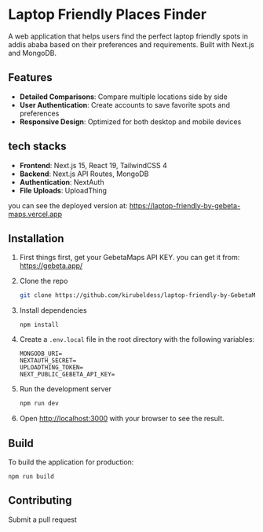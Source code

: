 # Laptop Friendly Places Finder

A web application that helps users find the perfect laptop friendly spots in addis ababa based on their preferences and requirements. Built with Next.js and MongoDB.

## Features
- **Detailed Comparisons**: Compare multiple locations side by side
- **User Authentication**: Create accounts to save favorite spots and preferences
- **Responsive Design**: Optimized for both desktop and mobile devices

## tech stacks

- **Frontend**: Next.js 15, React 19, TailwindCSS 4
- **Backend**: Next.js API Routes, MongoDB
- **Authentication**: NextAuth
- **File Uploads**: UploadThing

you can see the deployed version at: https://laptop-friendly-by-gebeta-maps.vercel.app

## Installation
1. First things first, get your GebetaMaps API KEY. 
    you can get it from: https://gebeta.app/
2. Clone the repo
   ```bash
   git clone https://github.com/kirubeldess/laptop-friendly-by-GebetaMaps
   ```

3. Install dependencies
   ```
   npm install
   ```

4. Create a `.env.local` file in the root directory with the following variables:
   ```
   MONGODB_URI=
   NEXTAUTH_SECRET=
   UPLOADTHING_TOKEN=
   NEXT_PUBLIC_GEBETA_API_KEY=
   ```

5. Run the development server
   ```bash
   npm run dev
   ```

6. Open [http://localhost:3000](http://localhost:3000) with your browser to see the result.

## Build

To build the application for production:

```
npm run build

```

## Contributing

Submit a pull request

